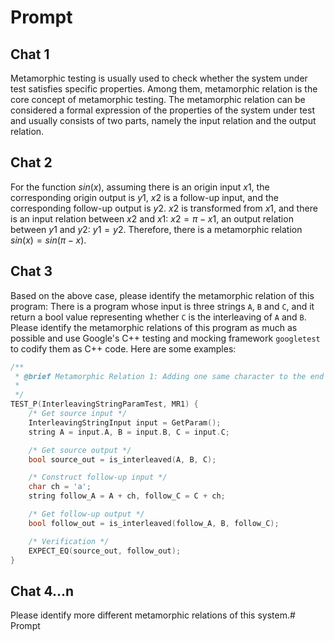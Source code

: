 # Prompt

## Chat 1

Metamorphic testing is usually used to check whether the system under test satisfies specific properties. Among them, metamorphic relation is the core concept of metamorphic testing. The metamorphic relation can be considered a formal expression of the properties of the system under test and usually consists of two parts, namely the input relation and the output relation.

## Chat 2

For the function $sin(x)$, assuming there is an origin input $x1$, the corresponding origin output is $y1$, $x2$ is a follow-up input, and the corresponding follow-up output is $y2$. $x2$ is transformed from $x1$, and there is an input relation between $x2$ and $x1$: $x2=\pi-x1$, an output relation between $y1$ and $y2$: $y1=y2$. Therefore, there is a metamorphic relation $sin(x)=sin(\pi-x)$.

## Chat 3

Based on the above case, please identify the metamorphic relation of this program: There is a program whose input is three strings `A`, `B` and `C`, and it return a bool value representing whether `C` is the interleaving of `A` and `B`. Please identify the metamorphic relations of this program as much as possible and use Google's C++ testing and mocking framework `googletest` to codify them as C++ code. Here are some examples:

```cpp
/**
 * @brief Metamorphic Relation 1: Adding one same character to the end of A and C, the result will be the same.
 *
 */
TEST_P(InterleavingStringParamTest, MR1) {
    /* Get source input */
    InterleavingStringInput input = GetParam();
    string A = input.A, B = input.B, C = input.C;

    /* Get source output */
    bool source_out = is_interleaved(A, B, C);

    /* Construct follow-up input */
    char ch = 'a';
    string follow_A = A + ch, follow_C = C + ch;

    /* Get follow-up output */
    bool follow_out = is_interleaved(follow_A, B, follow_C);

    /* Verification */
    EXPECT_EQ(source_out, follow_out);
}
```

## Chat 4...n

Please identify more different metamorphic relations of this system.# Prompt